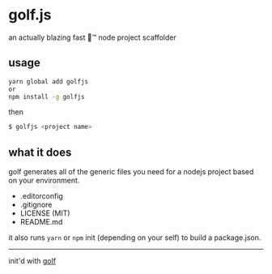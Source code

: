# golf.js

an actually blazing fast 🚀™ node project scaffolder

## usage

```bash
yarn global add golfjs
or
npm install -g golfjs
```

then

```bash
$ golfjs <project name>
```

## what it does

golf generates all of the generic files you need for a nodejs project based on your environment.

- .editorconfig
- .gitignore
- LICENSE (MIT)
- README.md

it also runs `yarn` or `npm` init (depending on your self) to build a package.json.

---

init'd with [golf](https://github.com/gretzky/golf.js)
